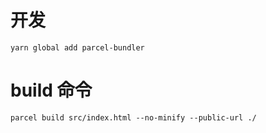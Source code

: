 # 开发

```
yarn global add parcel-bundler

```

# build 命令

```
parcel build src/index.html --no-minify --public-url ./

```
